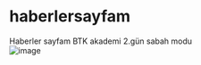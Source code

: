 # haberlersayfam
Haberler sayfam BTK akademi 2.gün sabah modu <br>
![image](https://user-images.githubusercontent.com/111290671/184864245-338027f9-686c-4f1e-bffd-1cb4722548f6.png)


